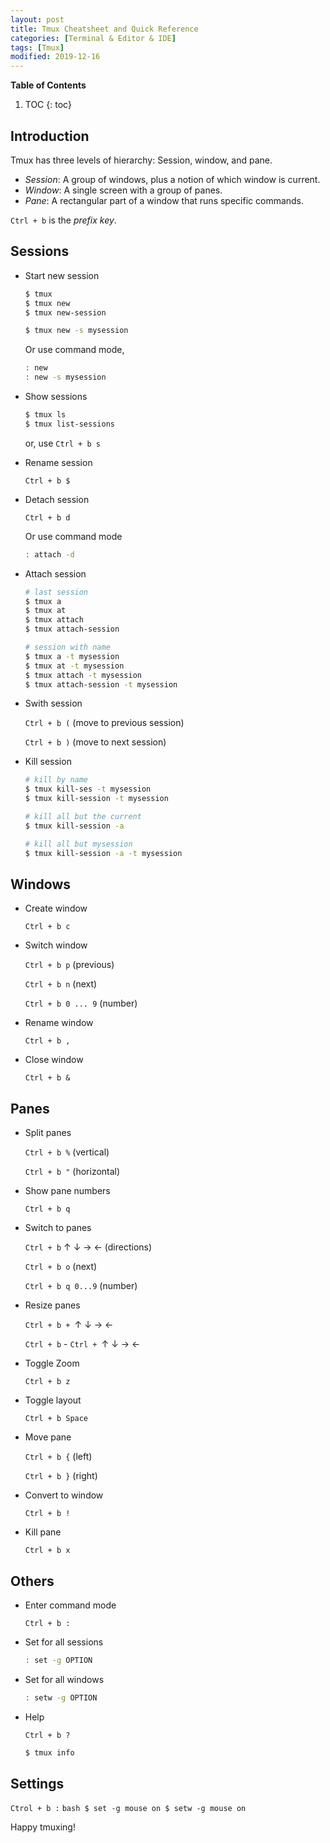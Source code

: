 ```yaml
---
layout: post
title: Tmux Cheatsheet and Quick Reference
categories: [Terminal & Editor & IDE]
tags: [Tmux]
modified: 2019-12-16
---
```


**Table of Contents**

1. TOC
{: toc}

## Introduction

Tmux has three levels of hierarchy: Session, window, and pane.
* *Session*: A group of windows, plus a notion of which window is current.
* *Window*: A single screen with a group of panes.
* *Pane*: A rectangular part of a window that runs specific commands.

`Ctrl + b` is the *prefix key*.

## Sessions

* Start new session

    ```bash
    $ tmux
    $ tmux new
    $ tmux new-session

    $ tmux new -s mysession
    ```

    Or use command mode,

    ```bash
    : new
    : new -s mysession
    ```

* Show sessions
  
    ```bash
    $ tmux ls
    $ tmux list-sessions
    ```
    or, use `Ctrl + b s`

* Rename session

    `Ctrl + b $`

* Detach session

    `Ctrl + b d`

    Or use command mode

    ```bash
    : attach -d
    ```

* Attach session

    ```bash
    # last session
    $ tmux a
    $ tmux at
    $ tmux attach
    $ tmux attach-session

    # session with name
    $ tmux a -t mysession
    $ tmux at -t mysession
    $ tmux attach -t mysession
    $ tmux attach-session -t mysession
    ```
* Swith session

    `Ctrl + b (` (move to previous session)

    `Ctrl + b )` (move to next session)

* Kill session

    ```bash
    # kill by name
    $ tmux kill-ses -t mysession
    $ tmux kill-session -t mysession

    # kill all but the current
    $ tmux kill-session -a

    # kill all but mysession
    $ tmux kill-session -a -t mysession
    ```


## Windows

* Create window

    `Ctrl + b c`

* Switch window

    `Ctrl + b p` (previous)

    `Ctrl + b n` (next)

    `Ctrl + b 0 ... 9` (number)

* Rename window

    `Ctrl + b ,`

* Close window

    `Ctrl + b &`


## Panes

* Split panes

    `Ctrl + b %` (vertical)

    `Ctrl + b "` (horizontal)

* Show pane numbers
  
    `Ctrl + b q`

* Switch to panes

    `Ctrl + b` &uarr; &darr; &rarr; &larr; (directions)

    `Ctrl + b o` (next)

    `Ctrl + b q 0...9` (number)

* Resize panes

    `Ctrl + b + `&uarr; &darr; &rarr; &larr;

    `Ctrl + b` - `Ctrl + `&uarr; &darr; &rarr; &larr;

* Toggle Zoom

    `Ctrl + b z`

* Toggle layout
  
    `Ctrl + b Space`

* Move pane

    `Ctrl + b {` (left)
    
    `Ctrl + b }` (right)

* Convert to window

    `Ctrl + b !`

* Kill pane

    `Ctrl + b x`

## Others

* Enter command mode

    `Ctrl + b :`

* Set for all sessions

    ```bash
    : set -g OPTION
    ```

* Set for all windows

    ```bash
    : setw -g OPTION
    ```

* Help

    `Ctrl + b ?`
    ```bash
    $ tmux info
    ```

## Settings

`Ctrol + b :`
    ```bash
    $ set -g mouse on
    $ setw -g mouse on
    ```

Happy tmuxing!